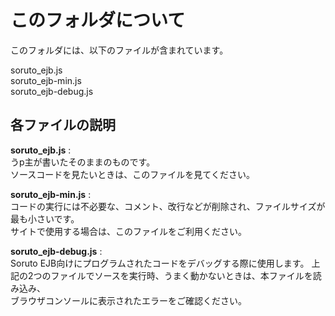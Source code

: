 # このフォルダについて
このフォルダには、以下のファイルが含まれています。

soruto_ejb.js  
soruto_ejb-min.js  
soruto_ejb-debug.js

## 各ファイルの説明

**soruto_ejb.js** :   
うp主が書いたそのままのものです。  
ソースコードを見たいときは、このファイルを見てください。  

**soruto_ejb-min.js** :  
コードの実行には不必要な、コメント、改行などが削除され、ファイルサイズが最も小さいです。  
サイトで使用する場合は、このファイルをご利用ください。

**soruto_ejb-debug.js** :  
Soruto EJB向けにプログラムされたコードをデバッグする際に使用します。
上記の2つのファイルでソースを実行時、うまく動かないときは、本ファイルを読み込み、  
ブラウザコンソールに表示されたエラーをご確認ください。
